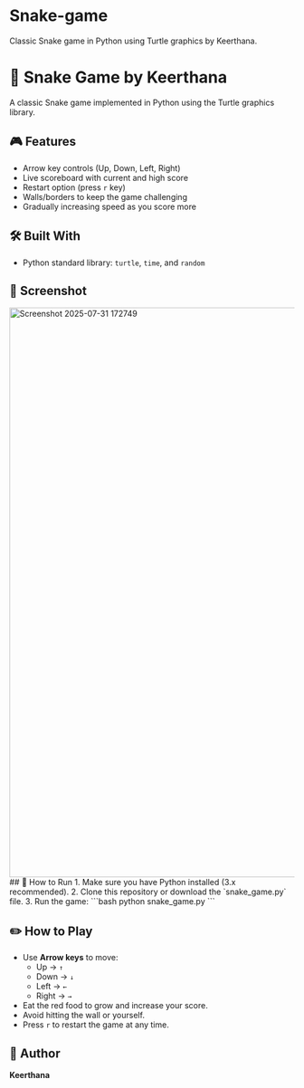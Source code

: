 # Snake-game
 Classic Snake game in Python using Turtle graphics by Keerthana.
# 🐍 Snake Game by Keerthana

A classic Snake game implemented in Python using the Turtle graphics library.

## 🎮 Features
- Arrow key controls (Up, Down, Left, Right)
- Live scoreboard with current and high score
- Restart option (press `r` key)
- Walls/borders to keep the game challenging
- Gradually increasing speed as you score more

## 🛠 Built With
- Python standard library: `turtle`, `time`, and `random`

## 📸 Screenshot


<img width="1916" height="1007" alt="Screenshot 2025-07-31 172749" src="https://github.com/user-attachments/assets/cc087696-5492-4d54-95ca-6384f64e4402" />
## 🚀 How to Run
1. Make sure you have Python installed (3.x recommended).
2. Clone this repository or download the `snake_game.py` file.
3. Run the game:
```bash
python snake_game.py
```

## ✏️ How to Play
- Use **Arrow keys** to move:
  - Up → `↑`
  - Down → `↓`
  - Left → `←`
  - Right → `→`
- Eat the red food to grow and increase your score.
- Avoid hitting the wall or yourself.
- Press `r` to restart the game at any time.

## 📌 Author
**Keerthana**
